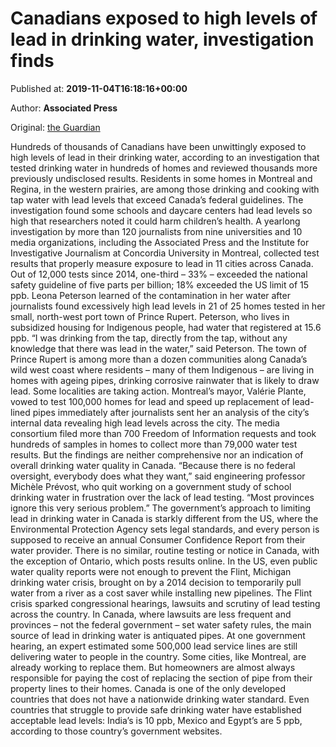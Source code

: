 
# Canadians exposed to high levels of lead in drinking water, investigation finds

Published at: **2019-11-04T16:18:16+00:00**

Author: **Associated Press**

Original: [the Guardian](https://www.theguardian.com/world/2019/nov/04/canadians-high-lead-levels-drinking-water-investigation)

Hundreds of thousands of Canadians have been unwittingly exposed to high levels of lead in their drinking water, according to an investigation that tested drinking water in hundreds of homes and reviewed thousands more previously undisclosed results.
Residents in some homes in Montreal and Regina, in the western prairies, are among those drinking and cooking with tap water with lead levels that exceed Canada’s federal guidelines. The investigation found some schools and daycare centers had lead levels so high that researchers noted it could harm children’s health.
A yearlong investigation by more than 120 journalists from nine universities and 10 media organizations, including the Associated Press and the Institute for Investigative Journalism at Concordia University in Montreal, collected test results that properly measure exposure to lead in 11 cities across Canada. Out of 12,000 tests since 2014, one-third – 33% – exceeded the national safety guideline of five parts per billion; 18% exceeded the US limit of 15 ppb.
Leona Peterson learned of the contamination in her water after journalists found excessively high lead levels in 21 of 25 homes tested in her small, north-west port town of Prince Rupert. Peterson, who lives in subsidized housing for Indigenous people, had water that registered at 15.6 ppb.
“I was drinking from the tap, directly from the tap, without any knowledge that there was lead in the water,” said Peterson.
The town of Prince Rupert is among more than a dozen communities along Canada’s wild west coast where residents – many of them Indigenous – are living in homes with ageing pipes, drinking corrosive rainwater that is likely to draw lead.
Some localities are taking action. Montreal’s mayor, Valérie Plante, vowed to test 100,000 homes for lead and speed up replacement of lead-lined pipes immediately after journalists sent her an analysis of the city’s internal data revealing high lead levels across the city.
The media consortium filed more than 700 Freedom of Information requests and took hundreds of samples in homes to collect more than 79,000 water test results. But the findings are neither comprehensive nor an indication of overall drinking water quality in Canada.
“Because there is no federal oversight, everybody does what they want,” said engineering professor Michèle Prévost, who quit working on a government study of school drinking water in frustration over the lack of lead testing. “Most provinces ignore this very serious problem.”
The government’s approach to limiting lead in drinking water in Canada is starkly different from the US, where the Environmental Protection Agency sets legal standards, and every person is supposed to receive an annual Consumer Confidence Report from their water provider.
There is no similar, routine testing or notice in Canada, with the exception of Ontario, which posts results online.
In the US, even public water quality reports were not enough to prevent the Flint, Michigan drinking water crisis, brought on by a 2014 decision to temporarily pull water from a river as a cost saver while installing new pipelines.
The Flint crisis sparked congressional hearings, lawsuits and scrutiny of lead testing across the country. In Canada, where lawsuits are less frequent and provinces – not the federal government – set water safety rules, the main source of lead in drinking water is antiquated pipes. At one government hearing, an expert estimated some 500,000 lead service lines are still delivering water to people in the country.
Some cities, like Montreal, are already working to replace them. But homeowners are almost always responsible for paying the cost of replacing the section of pipe from their property lines to their homes.
Canada is one of the only developed countries that does not have a nationwide drinking water standard. Even countries that struggle to provide safe drinking water have established acceptable lead levels: India’s is 10 ppb, Mexico and Egypt’s are 5 ppb, according to those country’s government websites.
